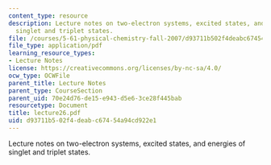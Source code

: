 ```yaml
---
content_type: resource
description: Lecture notes on two-electron systems, excited states, and energies of
  singlet and triplet states.
file: /courses/5-61-physical-chemistry-fall-2007/d93711b502f4deabc67454a94cd922e1_lecture26.pdf
file_type: application/pdf
learning_resource_types:
- Lecture Notes
license: https://creativecommons.org/licenses/by-nc-sa/4.0/
ocw_type: OCWFile
parent_title: Lecture Notes
parent_type: CourseSection
parent_uid: 70e24d76-de15-e943-d5e6-3ce28f445bab
resourcetype: Document
title: lecture26.pdf
uid: d93711b5-02f4-deab-c674-54a94cd922e1
---
```

Lecture notes on two-electron systems, excited states, and energies of singlet and triplet states.